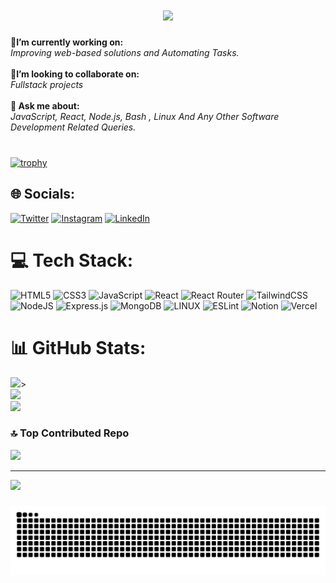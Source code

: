 
<h1 align="center">
<a href="https://github.com/Bouaskaoun">
<img src="https://readme-typing-svg.herokuapp.com/?lines=Welcome+To+My+Github+Profile;I'm+Vaibhav+Gupta;Bash%20|%20JS%20|%20Linux%20;Software+Developer;OSINT+Anaylst;Turning+coffee+into+code+And+Dreams+Into+Reality&center=true&width=600&height=45">
	</a>
</h1>

🔭<b>I’m currently working on:</b><br>
<i>Improving web-based solutions and Automating Tasks.</i><br><br><b>👯I’m looking to collaborate on:</b><br><i>Fullstack projects</i><br><br><b>💬 Ask me about:</b><br><i>JavaScript, React, Node.js, Bash , Linux And Any Other Software Development Related Queries.</i><br><br>

###
[![trophy](https://github-profile-trophy.vercel.app/?username=hackerferb&theme=onedark)](https://github.com/ryo-ma/github-profile-trophy)
## 🌐 Socials:
[![Twitter](https://img.shields.io/badge/Twitter-%231DA1F2.svg?logo=Twitter&logoColor=white)](https://twitter.com/hackerferb) [![Instagram](https://img.shields.io/badge/Instagram-%23E4405F.svg?logo=Instagram&logoColor=white)](https://instagram.com/hackerferb) [![LinkedIn](https://img.shields.io/badge/LinkedIn-%230077B5.svg?logo=linkedin&logoColor=white)](https://linkedin.com/in/vaibhavguptahacker) 

# 💻 Tech Stack:
![HTML5](https://img.shields.io/badge/html5-%23E34F26.svg?style=for-the-badge&logo=html5&logoColor=white)
 ![CSS3](https://img.shields.io/badge/css3-%231572B6.svg?style=for-the-badge&logo=css3&logoColor=white) ![JavaScript](https://img.shields.io/badge/javascript-%23323330.svg?style=for-the-badge&logo=javascript&logoColor=%23F7DF1E) 
  ![React](https://img.shields.io/badge/react-%2320232a.svg?style=for-the-badge&logo=react&logoColor=%2361DAFB) ![React Router](https://img.shields.io/badge/React_Router-CA4245?style=for-the-badge&logo=react-router&logoColor=white)  ![TailwindCSS](https://img.shields.io/badge/tailwindcss-%2338B2AC.svg?style=for-the-badge&logo=tailwind-css&logoColor=white)
![NodeJS](https://img.shields.io/badge/node.js-6DA55F?style=for-the-badge&logo=node.js&logoColor=white)
 ![Express.js](https://img.shields.io/badge/express.js-%23404d59.svg?style=for-the-badge&logo=express&logoColor=%2361DAFB) ![MongoDB](https://img.shields.io/badge/MongoDB-%234ea94b.svg?style=for-the-badge&logo=mongodb&logoColor=white)  ![LINUX](https://img.shields.io/badge/Linux-FCC624?style=for-the-badge&logo=linux&logoColor=black) ![ESLint](https://img.shields.io/badge/ESLint-4B3263?style=for-the-badge&logo=eslint&logoColor=white) ![Notion](https://img.shields.io/badge/Notion-%23000000.svg?style=for-the-badge&logo=notion&logoColor=white) ![Vercel](https://img.shields.io/badge/vercel-%23000000.svg?style=for-the-badge&logo=vercel&logoColor=white) 
# 📊 GitHub Stats:
![](https://github-readme-stats.vercel.app/api?username=hackerferb&theme=dark&hide_border=false&include_all_commits=false&count_private=false)><br/>
![](https://github-readme-streak-stats.herokuapp.com/?user=hackerferb&theme=dark&hide_border=false)<br/>
![](https://github-readme-stats.vercel.app/api/top-langs/?username=hackerferb&theme=dark&hide_border=false&include_all_commits=false&count_private=false&layout=compact)

### 🔝 Top Contributed Repo
![](https://github-contributor-stats.vercel.app/api?username=hackerferb&limit=5&theme=tokyonight&combine_all_yearly_contributions=true)

---
[![](https://visitcount.itsvg.in/api?id=hackerferb&icon=0&color=0)](https://visitcount.itsvg.in)
###

###
<img src="https://raw.githubusercontent.com/cyb3rvaibhav/cyb3rvaibhav/output/snake.svg" alt="Snake animation" />

</center>
